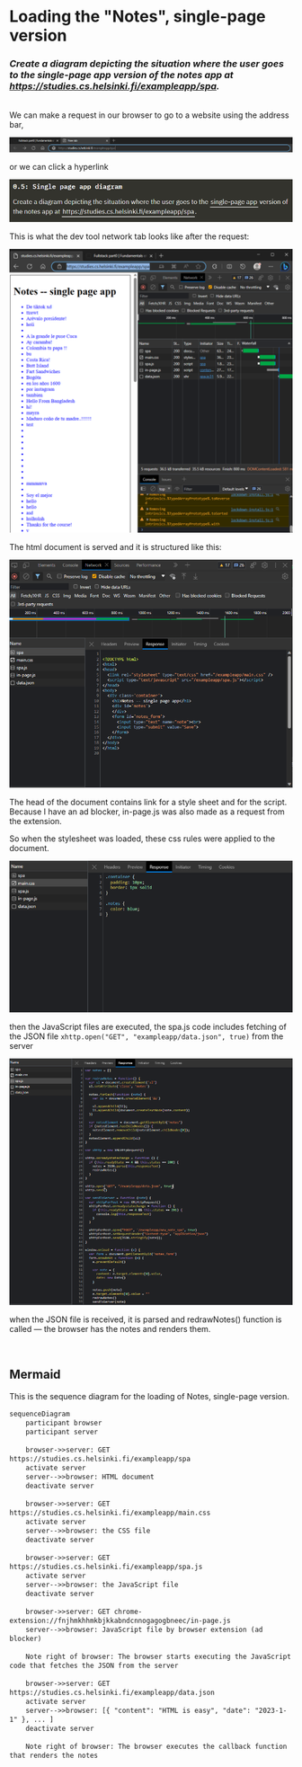 # Loading the "Notes", single-page version
### *Create a diagram depicting the situation where the user goes to the single-page app version of the notes app at https://studies.cs.helsinki.fi/exampleapp/spa.*
<br>
We can make a request in our browser to go to a website using the address bar,

![Browser address bar](browser-address-bar.png)

or we can click a hyperlink

![Exercise 0.5](0.5.png)

This is what the dev tool network tab looks like after the request:

![Loading Notes, SPA](loading-notes-spa.png)

The html document is served and it is structured like this:

![Notes SPA markup](notes-spa-markup.png)

The head of the document contains link for a style sheet and for the script. Because I have an ad blocker, in-page.js was also made as a request from the extension. 

So when the stylesheet was loaded, these css rules were applied to the document.

![main.css](main-css.png)

then the JavaScript files are executed, the spa.js code includes fetching of the JSON file ```xhttp.open("GET", "exampleapp/data.json", true)``` from the server

![spa.js](spa-js.png)

when the JSON file is received, it is parsed and redrawNotes() function is called — the browser has the notes and renders them.

<br>

## Mermaid

This is the sequence diagram for the loading of Notes, single-page version. 

```mermaid
sequenceDiagram
    participant browser
    participant server

    browser->>server: GET https://studies.cs.helsinki.fi/exampleapp/spa
    activate server
    server-->>browser: HTML document
    deactivate server

    browser->>server: GET https://studies.cs.helsinki.fi/exampleapp/main.css
    activate server
    server-->>browser: the CSS file
    deactivate server

    browser->>server: GET https://studies.cs.helsinki.fi/exampleapp/spa.js
    activate server
    server-->>browser: the JavaScript file
    deactivate server

    browser->>server: GET chrome-extension://fnjhmkhhmkbjkkabndcnnogagogbneec/in-page.js
    server-->>browser: JavaScript file by browser extension (ad blocker)

    Note right of browser: The browser starts executing the JavaScript code that fetches the JSON from the server

    browser->>server: GET https://studies.cs.helsinki.fi/exampleapp/data.json
    activate server
    server-->>browser: [{ "content": "HTML is easy", "date": "2023-1-1" }, ... ]
    deactivate server

    Note right of browser: The browser executes the callback function that renders the notes
```